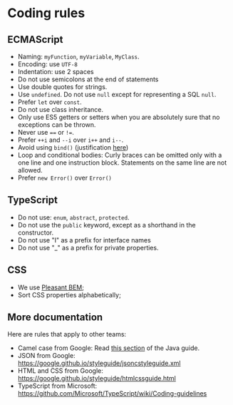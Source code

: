 # Coding rules

## ECMAScript

* Naming: `myFunction`, `myVariable`, `MyClass`.
* Encoding: use `UTF-8`
* Indentation: use 2 spaces
* Do not use semicolons at the end of statements
* Use double quotes for strings.
* Use `undefined`. Do not use `null` except for representing a SQL `null`.
* Prefer `let` over `const`.
* Do not use class inheritance.
* Only use ES5 getters or setters when you are absolutely sure that no exceptions can be thrown.
* Never use `==` or `!=`.
* Prefer `++i` and `--i` over `i++` and `i--`.
* Avoid using `bind()` (justification [here](https://stackoverflow.com/questions/42117911/lambda-functions-vs-bind-memory-and-performance))
* Loop and conditional bodies: Curly braces can be omitted only with a one line and one instruction block. Statements on the same line are not allowed.
* Prefer `new Error()` over `Error()`

## TypeScript

* Do not use: `enum`, `abstract`, `protected`.
* Do not use the `public` keyword, except as a shorthand in the constructor.
* Do not use "I" as a prefix for interface names
* Do not use "_" as a prefix for private properties.

## CSS

* We use [Pleasant BEM](https://paleo.casa/pleasant-bem.html);
* Sort CSS properties alphabetically;

## More documentation

Here are rules that apply to other teams:

* Camel case from Google: Read [this section](https://google.github.io/styleguide/javaguide.html#s5.3-camel-case) of the Java guide.
* JSON from Google: https://google.github.io/styleguide/jsoncstyleguide.xml
* HTML and CSS from Google: https://google.github.io/styleguide/htmlcssguide.html
* TypeScript from Microsoft: https://github.com/Microsoft/TypeScript/wiki/Coding-guidelines
